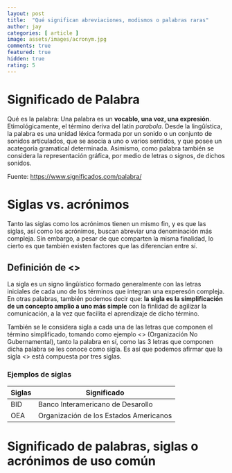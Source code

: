 ```yaml
---
layout: post
title:  "Qué significan abreviaciones, modismos o palabras raras"
author: jay
categories: [ article ]
image: assets/images/acronym.jpg
comments: true
featured: true
hidden: true
rating: 5
---
```


# Significado de Palabra

Qué es la palabra: Una palabra es un **vocablo, una voz, una expresión**. Etimológicamente, el término deriva del latín *parabola*. Desde la lingûística, la palabra es una unidad léxica formada por un sonido o un conjunto de sonidos articulados, que se asocia a uno o varios sentidos, y que posee un acategoría gramatical determinada.
Asimismo, como palabra también se considera la representación gráfica, por medio de letras o signos, de dichos sonidos.

Fuente: https://www.significados.com/palabra/

# Siglas vs. acrónimos

Tanto las siglas como los acrónimos tienen un mismo fin, y es que las siglas, así como los acrónimos, buscan abreviar una denominación más compleja. Sin embargo, a pesar de que comparten la misma finalidad, lo cierto es que también existen factores que las diferencian entre sí.

## Definición de <<sigla>>

La sigla es un signo lingûístico formado generalmente con las letras iniciales de cada uno de los términos que integran una experesón compleja. En otras palabras, también podemos decir que: **la sigla es la simplificación  de un concepto amplio a uno más simple** con la finlidad de agilizar la comunicación, a la vez que facilita el aprendizaje de dicho término.

También se le considera sigla a cada una de las letras que componen el término simplificado, tomando como ejemplo <<ONG>> (Organización No Gubernamental), tanto la palabra en sí, como las 3 letras que componen dicha palabra se les conoce como sigla. Es así que podemos afirmar que la sigla <<ONG>> está compuesta por tres siglas.

### Ejemplos de siglas

| Siglas     | Significado |
| ---------- | --------------------------------------------------- |
| BID        | Banco Interamericano de Desarollo                   |
| OEA        | Organización de los Estados Americanos              |



# Significado de palabras, siglas o acrónimos de uso común


